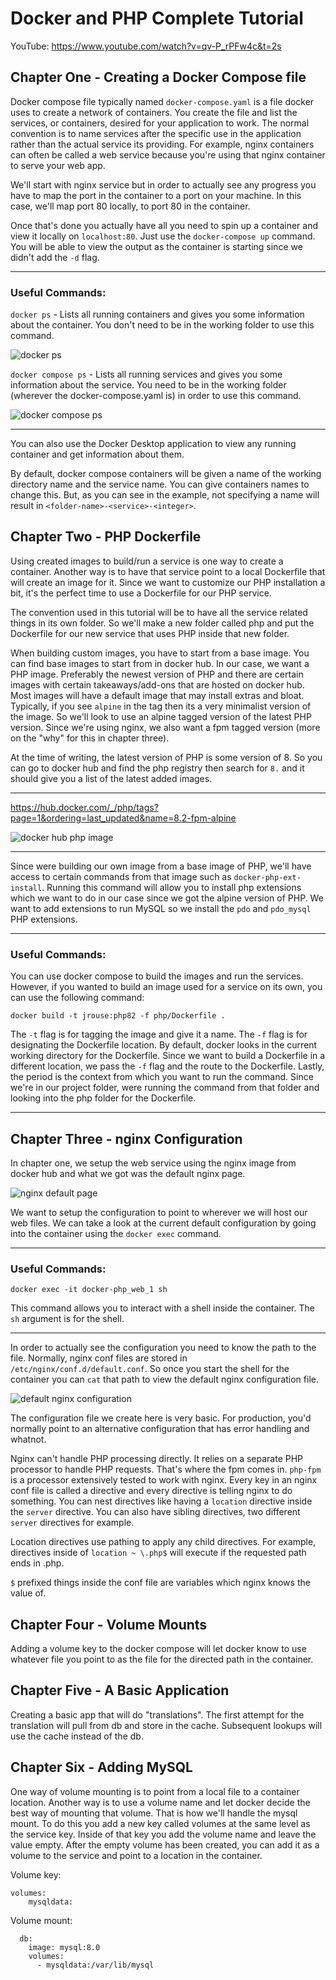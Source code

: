 # Docker and PHP Complete Tutorial

YouTube: https://www.youtube.com/watch?v=qv-P_rPFw4c&t=2s

## Chapter  One - Creating a Docker Compose file

Docker compose file typically named `docker-compose.yaml` is a file docker uses to create a network of containers. You create the file and list the services, or containers, desired for your application to work. The normal convention is to name services after the specific use in the application rather than the actual service its providing. For example, nginx containers can often be called a web service because you're using that nginx container to serve your web app.

We'll start with nginx service but in order to actually see any progress you have to map the port in the container to a port on your machine. In this case, we'll map port 80 locally, to port 80 in the container.

Once that's done you actually have all you need to spin up a container and view it locally on `localhost:80`. Just use the `docker-compose up` command. You will be able to view the output as the container is starting since we didn't add the `-d` flag.

---

### Useful Commands:

`docker ps` - Lists all running containers and gives you some information about the container. You don't need to be in the working folder to use this command.

![docker ps](https://raw.githubusercontent.com/jrrouse88/complete-docker-and-php/feature/chapter-3/docs-images/docker_ps.jpg)

`docker compose ps` - Lists all running services and gives you some information about the service. You need to be in the working folder (wherever the docker-compose.yaml is) in order to use this command.

![docker compose ps](https://raw.githubusercontent.com/jrrouse88/complete-docker-and-php/feature/chapter-3/docs-images/docker_compose_ps.jpg)

---

You can also use the Docker Desktop application to view any running container and get information about them.

By default, docker compose containers will be given a name of the working directory name and the service name. You can give containers names to change this. But, as you can see in the example, not specifying a name will result in `<folder-name>-<service>-<integer>`.

## Chapter Two - PHP Dockerfile

Using created images to build/run a service is one way to create a container. Another way is to have that service point to a local Dockerfile that will create an image for it. Since we want to customize our PHP installation a bit, it's the perfect time to use a Dockerfile for our PHP service.

The convention used in this tutorial will be to have all the service related things in its own folder. So we'll make a new folder called php and put the Dockerfile for our new service that uses PHP inside that new folder.

When building custom images, you have to start from a base image. You can find base images to start from in docker hub. In our case, we want a PHP image. Preferably the newest version of PHP and there are certain images with certain takeaways/add-ons that are hosted on docker hub. Most images will have a default image that may install extras and bloat. Typically, if you see `alpine` in the tag then its a very minimalist version of the image. So we'll look to use an alpine tagged version of the latest PHP version. Since we're using nginx, we also want a fpm tagged version (more on the "why" for this in chapter three).

At the time of writing, the latest version of PHP is some version of 8. So you can go to docker hub and find the php registry then search for `8.` and it should give you a list of the latest added images.

---

https://hub.docker.com/_/php/tags?page=1&ordering=last_updated&name=8.2-fpm-alpine

![docker hub php image](https://raw.githubusercontent.com/jrrouse88/complete-docker-and-php/feature/chapter-3/docs-images/php_image.jpg)

---

Since were building our own image from a base image of PHP, we'll have access to certain commands from that image such as `docker-php-ext-install`. Running this command will allow you to install php extensions which we want to do in our case since we got the alpine version of PHP. We want to add extensions to run MySQL so we install the `pdo` and `pdo_mysql` PHP extensions.

---

### Useful Commands:

You can use docker compose to build the images and run the services. However, if you wanted to build an image used for a service on its own, you can use the following command:
```shell
docker build -t jrouse:php82 -f php/Dockerfile .
```

The `-t` flag is for tagging the image and give it a name. The `-f` flag is for designating the Dockerfile location. By default, docker looks in the current working directory for the Dockerfile. Since we want to build a Dockerfile in a different location, we pass the `-f` flag and the route to the Dockerfile. Lastly, the period is the context from which you want to run the command. Since we're in our project folder, were running the command from that folder and looking into the php folder for the Dockerfile.

---

## Chapter Three - nginx Configuration

In chapter one, we setup the web service using the nginx image from docker hub and what we got was the default nginx page.

![nginx default page](https://raw.githubusercontent.com/jrrouse88/complete-docker-and-php/feature/chapter-3/docs-images/nginx_default.jpg)

We want to setup the configuration to point to wherever we will host our web files. We can take a look at the current default configuration by going into the container using the `docker exec` command.

---

### Useful Commands:

`docker exec -it docker-php_web_1 sh`

This command allows you to interact with a shell inside the container. The `sh` argument is for the shell. 

---

In order to actually see the configuration you need to know the path to the file. Normally, nginx conf files are stored in `/etc/nginx/conf.d/default.conf`. So once you start the shell for the container you can `cat` that path to view the default nginx configuration file.

![default nginx configuration](https://raw.githubusercontent.com/jrrouse88/complete-docker-and-php/feature/chapter-3/docs-images/default_nginx.jpg)

The configuration file we create here is very basic. For production, you'd normally point to an alternative configuration that has error handling and whatnot.

Nginx can't handle PHP processing directly. It relies on a separate PHP processor to handle PHP requests. That's where the fpm comes in. `php-fpm` is a processor extensively tested to work with nginx. Every key in an nginx conf file is called a directive and every directive is telling nginx to do something. You can nest directives like having a `location` directive inside the `server` directive. You can also have sibling directives, two different `server` directives for example.

Location directives use pathing to apply any child directives. For example, directives inside of `location ~ \.php$` will execute if the requested path ends in .php.

`$` prefixed things inside the conf file are variables which nginx knows the value of.

## Chapter Four - Volume Mounts

Adding a volume key to the docker compose will let docker know to use whatever file you point to as the file for the directed path in the container.

## Chapter Five - A Basic Application

Creating a basic app that will do "translations". The first attempt for the translation will pull from db and store in the cache. Subsequent lookups will use the cache instead of the db.

## Chapter Six - Adding MySQL

One way of volume mounting is to point from a local file to a container location. Another way is to use a volume name and let docker decide the best way of mounting that volume. That is how we'll handle the mysql mount. To do this you add a new key called volumes at the same level as the service key. Inside of that key you add the volume name and leave the value empty. After the empty volume has been created, you can add it as a volume to the service and point to a location in the container.

Volume key:

```docker-compose
volumes:
	mysqldata:
```

Volume mount:

```docker-compose
  db:
    image: mysql:8.0
    volumes:
      - mysqldata:/var/lib/mysql
```

